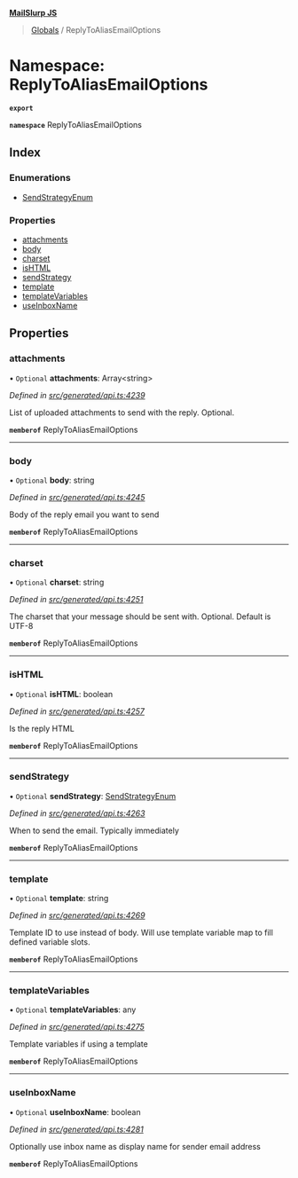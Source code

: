 **[MailSlurp JS](../README.md)**

> [Globals](../README.md) / ReplyToAliasEmailOptions

# Namespace: ReplyToAliasEmailOptions

**`export`** 

**`namespace`** ReplyToAliasEmailOptions

## Index

### Enumerations

* [SendStrategyEnum](../enums/replytoaliasemailoptions.sendstrategyenum.md)

### Properties

* [attachments](replytoaliasemailoptions.md#attachments)
* [body](replytoaliasemailoptions.md#body)
* [charset](replytoaliasemailoptions.md#charset)
* [isHTML](replytoaliasemailoptions.md#ishtml)
* [sendStrategy](replytoaliasemailoptions.md#sendstrategy)
* [template](replytoaliasemailoptions.md#template)
* [templateVariables](replytoaliasemailoptions.md#templatevariables)
* [useInboxName](replytoaliasemailoptions.md#useinboxname)

## Properties

### attachments

• `Optional` **attachments**: Array\<string>

*Defined in [src/generated/api.ts:4239](https://github.com/mailslurp/mailslurp-client/blob/b27590b/src/generated/api.ts#L4239)*

List of uploaded attachments to send with the reply. Optional.

**`memberof`** ReplyToAliasEmailOptions

___

### body

• `Optional` **body**: string

*Defined in [src/generated/api.ts:4245](https://github.com/mailslurp/mailslurp-client/blob/b27590b/src/generated/api.ts#L4245)*

Body of the reply email you want to send

**`memberof`** ReplyToAliasEmailOptions

___

### charset

• `Optional` **charset**: string

*Defined in [src/generated/api.ts:4251](https://github.com/mailslurp/mailslurp-client/blob/b27590b/src/generated/api.ts#L4251)*

The charset that your message should be sent with. Optional. Default is UTF-8

**`memberof`** ReplyToAliasEmailOptions

___

### isHTML

• `Optional` **isHTML**: boolean

*Defined in [src/generated/api.ts:4257](https://github.com/mailslurp/mailslurp-client/blob/b27590b/src/generated/api.ts#L4257)*

Is the reply HTML

**`memberof`** ReplyToAliasEmailOptions

___

### sendStrategy

• `Optional` **sendStrategy**: [SendStrategyEnum](../enums/replytoaliasemailoptions.sendstrategyenum.md)

*Defined in [src/generated/api.ts:4263](https://github.com/mailslurp/mailslurp-client/blob/b27590b/src/generated/api.ts#L4263)*

When to send the email. Typically immediately

**`memberof`** ReplyToAliasEmailOptions

___

### template

• `Optional` **template**: string

*Defined in [src/generated/api.ts:4269](https://github.com/mailslurp/mailslurp-client/blob/b27590b/src/generated/api.ts#L4269)*

Template ID to use instead of body. Will use template variable map to fill defined variable slots.

**`memberof`** ReplyToAliasEmailOptions

___

### templateVariables

• `Optional` **templateVariables**: any

*Defined in [src/generated/api.ts:4275](https://github.com/mailslurp/mailslurp-client/blob/b27590b/src/generated/api.ts#L4275)*

Template variables if using a template

**`memberof`** ReplyToAliasEmailOptions

___

### useInboxName

• `Optional` **useInboxName**: boolean

*Defined in [src/generated/api.ts:4281](https://github.com/mailslurp/mailslurp-client/blob/b27590b/src/generated/api.ts#L4281)*

Optionally use inbox name as display name for sender email address

**`memberof`** ReplyToAliasEmailOptions
